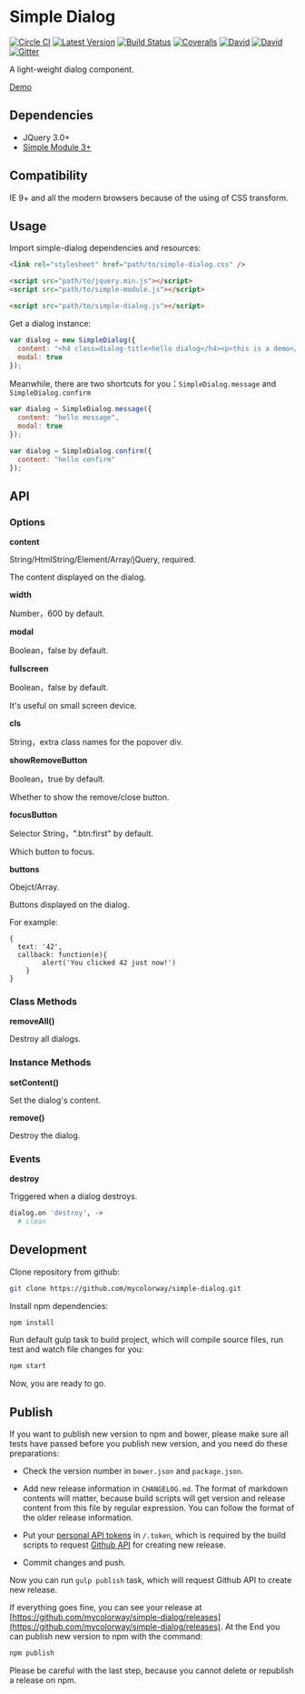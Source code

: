 # Simple Dialog

[![Circle CI](https://circleci.com/gh/mycolorway/simple-dialog.png?style=badge)](https://circleci.com/gh/mycolorway/simple-dialog)
[![Latest Version](https://img.shields.io/npm/v/simple-dialog.svg)](https://www.npmjs.com/package/simple-dialog)
[![Build Status](https://img.shields.io/travis/mycolorway/simple-dialog.svg)](https://travis-ci.org/mycolorway/simple-dialog)
[![Coveralls](https://img.shields.io/coveralls/mycolorway/simple-dialog.svg)](https://coveralls.io/github/mycolorway/simple-dialog)
[![David](https://img.shields.io/david/mycolorway/simple-dialog.svg)](https://david-dm.org/mycolorway/simple-dialog)
[![David](https://img.shields.io/david/dev/mycolorway/simple-dialog.svg)](https://david-dm.org/mycolorway/simple-dialog#info=devDependencies)
[![Gitter](https://img.shields.io/gitter/room/nwjs/nw.js.svg)](https://gitter.im/mycolorway/simple-dialog)


A light-weight dialog component.

[Demo](http://mycolorway.github.io/simple-dialog/demo.html)

## Dependencies

- JQuery 3.0+
- [Simple Module 3+](https://github.com/mycolorway/simple-module)

## Compatibility

IE 9+ and all the modern browsers because of the using of CSS transform.

## Usage

Import simple-dialog dependencies and resources:

```html
<link rel="stylesheet" href="path/to/simple-dialog.css" />

<script src="path/to/jquery.min.js"></script>
<script src="path/to/simple-module.js"></script>

<script src="path/to/simple-dialog.js"></script>

```

Get a dialog instance:

```js
var dialog = new SimpleDialog({
  content: "<h4 class=dialog-title>hello dialog</h4><p>this is a demo</p>",
  modal: true
});
```

Meanwhile, there are two shortcuts for you：`SimpleDialog.message` and `SimpleDialog.confirm`

```js
var dialog = SimpleDialog.message({
  content: "hello message",
  modal: true
});

var dialog = SimpleDialog.confirm({
  content: "hello confirm"
});

```

## API

### Options

__content__

String/HtmlString/Element/Array/jQuery, required.

The content displayed on the dialog.

__width__

Number，600 by default.

__modal__

Boolean，false by default.

__fullscreen__

Boolean，false by default.

It's useful on small screen device.

__cls__

String，extra class names for the popover div.

__showRemoveButton__

Boolean，true by default.

Whether to show the remove/close button.

__focusButton__

Selector String，".btn:first" by default.

Which button to focus.

__buttons__

Obejct/Array.

Buttons displayed on the dialog.

For example:

```
{
  text: '42',
  callback: function(e){
		alert('You clicked 42 just now!')
	}
}
```

### Class Methods

__removeAll()__

Destroy all dialogs.

### Instance Methods

__setContent()__

Set the dialog's content.

__remove()__

Destroy the dialog.

### Events

__destroy__

Triggered when a dialog destroys.

```coffeescript
dialog.on 'destroy', ->
  # clean 
```

## Development

Clone repository from github:

```bash
git clone https://github.com/mycolorway/simple-dialog.git
```

Install npm dependencies:

```bash
npm install
```

Run default gulp task to build project, which will compile source files, run test and watch file changes for you:

```bash
npm start
```

Now, you are ready to go.

## Publish

If you want to publish new version to npm and bower, please make sure all tests have passed before you publish new version, and you need do these preparations:

* Check the version number in `bower.json` and `package.json`.

* Add new release information in `CHANGELOG.md`. The format of markdown contents will matter, because build scripts will get version and release content from this file by regular expression. You can follow the format of the older release information.

* Put your [personal API tokens](https://github.com/blog/1509-personal-api-tokens) in `/.token`, which is required by the build scripts to request [Github API](https://developer.github.com/v3/) for creating new release.

* Commit changes and push.

Now you can run `gulp publish` task, which will request Github API to create new release.

If everything goes fine, you can see your release at [https://github.com/mycolorway/simple-dialog/releases](https://github.com/mycolorway/simple-dialog/releases). At the End you can publish new version to npm with the command:

```bash
npm publish
```

Please be careful with the last step, because you cannot delete or republish a release on npm.
